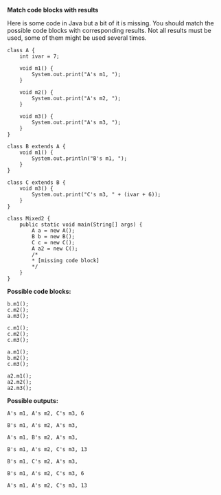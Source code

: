 **Match code blocks with results**

Here is some code in Java but a bit of it is missing.
You should match the possible code blocks with corresponding results.
Not all results must be used, some of them might be used several times.

    class A {
        int ivar = 7;

        void m1() {
            System.out.print("A's m1, ");
        }
        
        void m2() {
            System.out.print("A's m2, ");
        }
        
        void m3() {
            System.out.print("A's m3, ");
        }
    }
    
    class B extends A {
        void m1() {
            System.out.println("B's m1, ");
        }
    }
    
    class C extends B {
        void m3() {
            System.out.print("C's m3, " + (ivar + 6));
        }
    }
    
    class Mixed2 {
        public static void main(String[] args) {
            A a = new A();
            B b = new B();
            C c = new C();
            A a2 = new C();
            /*
            * [missing code block]
            */
        }
    }

**Possible code blocks:**

    b.m1();
    c.m2();
    a.m3();
<!-- -->
    c.m1();
    c.m2();
    c.m3();
<!-- -->
    a.m1();
    b.m2();
    c.m3();
<!-- -->
    a2.m1();
    a2.m2();
    a2.m3();

**Possible outputs:**

    A's m1, A's m2, C's m3, 6 
<!-- -->
    B's m1, A's m2, A's m3, 
<!-- -->
    A's m1, B's m2, A's m3, 
<!-- -->
    B's m1, A's m2, C's m3, 13
<!-- -->
    B's m1, C's m2, A's m3, 
<!-- -->
    B's m1, A's m2, C's m3, 6
<!-- -->
    A's m1, A's m2, C's m3, 13